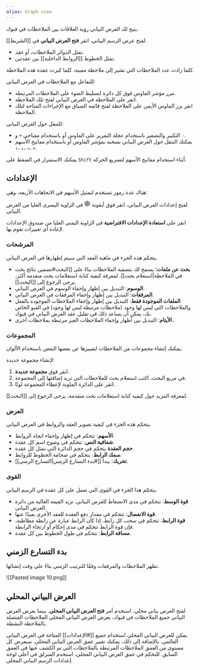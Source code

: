 ```yaml
---
alias: Graph view
---
```


يتيح لك العرض البياني رؤية العلاقات بين الملاحظات في قبوك.

لفتح عرض الرسم البياني، انقر **فتح العرض البياني** في [[الشريط]].

- تمثل الدوائر الملاحظات، أو _عقد_.
- تمثل الخطوط [[الروابط الداخلية]] بين عقدتين.

كلما زادت عدد الملاحظات التي تشير إلى ملاحظة معينة، كلما كبرت عقدة هذه الملاحظة.

للتفاعل مع الملاحظات في العرض البياني:

- مرر مؤشر الماوس فوق كل دائرة لتسليط الضوء على الملاحظات المرتبطة.
- انقر على الملاحظة في العرض البياني لفتح تلك الملاحظة.
- انقر بزر الماوس الأيمن على الملاحظة لفتح قائمة السياق مع الإجراءات المتاحة لتلك الملاحظة.

للتنقل حول العرض البياني:

- التكبير والتصغير باستخدام عجلة التمرير على الماوس أو باستخدام مفتاحي `+` و `-`.
- يمكنك التنقل حول العرض البياني بسحبه بمؤشر الماوس أو باستخدام مفاتيح الأسهم `↑`، `↓`، `→`، `>`.

يمكنك الاستمرار في الضغط على `Shift` أثناء استخدام مفاتيح الأسهم لتسريع الحركة.

## الإعدادات

هناك عدة رموز تستخدم لتمثيل الأسهم في الاتجاهات الأربعة، وهي:

لفتح إعدادات العرض البياني، انقر فوق أيقونة <svg xmlns="http://www.w3.org/2000/svg" width="16" height="16" viewBox="0 0 24 24" fill="none" stroke="currentColor" stroke-width="2" stroke-linecap="round" stroke-linejoin="round" class="lucide lucide-settings" data-darkreader-inline-stroke="" style="--darkreader-inline-stroke:currentColor;"><path d="M12.22 2h-.44a2 2 0 0 0-2 2v.18a2 2 0 0 1-1 1.73l-.43.25a2 2 0 0 1-2 0l-.15-.08a2 2 0 0 0-2.73.73l-.22.38a2 2 0 0 0 .73 2.73l.15.1a2 2 0 0 1 1 1.72v.51a2 2 0 0 1-1 1.74l-.15.09a2 2 0 0 0-.73 2.73l.22.38a2 2 0 0 0 2.73.73l.15-.08a2 2 0 0 1 2 0l.43.25a2 2 0 0 1 1 1.73V20a2 2 0 0 0 2 2h.44a2 2 0 0 0 2-2v-.18a2 2 0 0 1 1-1.73l.43-.25a2 2 0 0 1 2 0l.15.08a2 2 0 0 0 2.73-.73l.22-.39a2 2 0 0 0-.73-2.73l-.15-.08a2 2 0 0 1-1-1.74v-.5a2 2 0 0 1 1-1.74l.15-.09a2 2 0 0 0 .73-2.73l-.22-.38a2 2 0 0 0-2.73-.73l-.15.08a2 2 0 0 1-2 0l-.43-.25a2 2 0 0 1-1-1.73V4a2 2 0 0 0-2-2z"></path><circle cx="12" cy="12" r="3"></circle></svg> في الزاوية اليسرى العليا من العرض البياني.

انقر على **استعادة الإعدادات الافتراضية** في الزاوية اليمنى العليا من صندوق الإعدادات لإعادة أي تغييرات تقوم بها.

### المرشحات

يتحكم هذه الجزء في ماهية العقد التي سيتم إظهارها في العرض البياني.

- **بحث عن ملفات**؛ يسمح لك بتصفية الملاحظات بناءً على [[البحث#تضمين نتائج بحث في الملاحظة|استعلام بحث]]. لمعرفة كيفية كتابة استعلامات بحث متقدمة أكثر، يرجى الرجوع إلى [[البحث]].
- **الوسوم**: التبديل بين إظهار وإخفاء الوسوم في العرض البياني.
- **المرفقات**: التبديل بين إظهار وإخفاء المرفقات في العرض البياني.
- **الملفات الموجودة فقط**: التبديل بين إظهار وإخفاء الملاحظات الموجوده بالفعل والملاحظات التي ليس لها وجود (ملاحظات مرتبطة ليس لها وجود) في القبو الخاص بك، يمكن أن يساعد ذلك في تقليل عقد العرض البياني في قبوك.
- **الأيتام**: التبديل بين أظهار وإخفاء الملاحظات الغير مرتبطة بملاحظات أخرى..

### المجموعات

يمكنك إنشاء مجموعات من الملاحظات لتمييزها عن بعضها البعض باستخدام الألوان.

لإنشاء مجموعة جديدة:

1. انقر فوق **مجموعة جديدة**.
2. في مربع البحث، اكتب استعلام بحث للملاحظات التي تريد إضافتها إلى المجموعة.
3. انقر على الدائرة الملونة لإعطاء المجموعة لونًا.

لمعرفة المزيد حول كيفية كتابة استعلامات بحث متقدمة، يرجى الرجوع إلى [[البحث]].

### العرض

يتحكم هذه الجزء في كيفية تصوير العقد والروابط في العرض البياني.

- **الأسهم**: تتحكم في إظهار وإخفاء اتجاه الروابط.
- **شفافية النص**: تتحكم في وضوح اسم كل عقدة.
- **حجم العقدة** يتحكم في حجم الدائرة التي تمثل كل عقدة.
- **سمك الرابط**: يتحكم في ضخامة الخطوط للروابط.
- **تحريك**: يبدأ [[#بدء التسارع الزمني|التسارع الزمني]].

### القوى

يتحكم هذا الجزء في القوى التي تعمل على كل عقدة في الرسم البياني.

- **قوة الوسط**: تتحكم في مدى الانضغاط للعرض البياني. تزيد القيمة العالية من دائرة العرض البياني.
- **قوة الانفصال**: تتحكم في مقدار دفع العقدة للعقد الأخرى بعيدًا عنها.
- **قوة الرابط**: تتحكم في سحب كل رابط. إذا كان الرابط عبارة عن رابطة مطاطية، فإن قوة الرابط تتحكم في مدى إحكام أو ارتخاء الرابطة.
- **مسافة الرابط**: تتحكم في طول الخطوط بين كل عقدة.

## بدء التسارع الزمني

تظهر الملاحظات والمرفقات وفقًا للترتيب الزمني بناءً على وقت إنشائها.

![[Pasted image 10.png]]

## العرض البياني المحلي

لفتح العرص بياني محلي، استخدم أمر **فتح العرض البياني المحلي**. بينما يعرض العرض البياني جميع الملاحظات في قبوك، يعرض العرض البياني المحلي الملاحظات المتصلة بالملاحظة النشطة.

يمكن للعرض البياني المحلي استخدام جميع [[#الإعدادات]] المتاحة في العرض البياني العالمي. بالإضافة إلى ذلك، يمكنك تغيير عمق العرض البياني المحلي. سيعرض كل مستوى من العمق الملاحظات المرتبطة بالملاحظات التي تم الكشف عنها في العمق السابق. للتحكم في عمق العرض البياني المحلي، استخدم المنزلق في أعلى لوحة إعدادات الرسم البياني المحلي.
